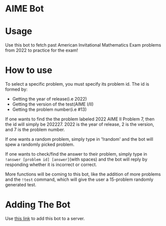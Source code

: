 # AIME Bot

# Usage
Use this bot to fetch past American Invitational Mathematics Exam problems from 2022 to practice for the exam!

# How to use
To select a specific problem, you must specify its problem id. The id is formed by:

+ Getting the year of release(i.e 2022)
+ Getting the version of the test(AIME I/II)
+ Getting the problem number(i.e #13)

If one wants to find the the problem labeled 2022 AIME II Problem 7, then the id will simply be 202227. 2022 is the year of release, 2 is the version, and 7 is the problem number.

If one wants a random problem, simply type in '!random' and the bot will spew a randomly picked problem.

If one wants to check/find the answer to their problem, simply type in `!answer [problem id] [answer]`(with spaces) and the bot will reply by responding whether it is incorrect or correct.

More functions will be coming to this bot, like the addition of more problems and the `!test` command, which will give the user a 15-problem randomly generated test. 

# Adding The Bot
Use [this link](https://discordapp.com/oauth2/authorize?&client_id=1025819663478816778&scope=bot) to add this bot to a server.




